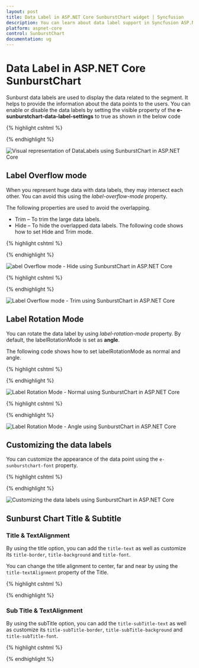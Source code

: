 ```yaml
---
layout: post
title: Data Label in ASP.NET Core SunburstChart widget | Syncfusion
description: You can learn about data label support in Syncfusion ASP.NET Core SunburstChart control and more details.
platform: aspnet-core
control: SunburstChart
documentation: ug
---
```


# Data Label in ASP.NET Core SunburstChart 

Sunburst data labels are used to display the data related to the segment. It helps to provide the information about the data points to the users.
You can enable or disable the data labels by setting the visible property of the **e-sunburstchart-data-label-settings** to true as shown in the below code

{% highlight cshtml %}

<ej-sunburstchart id="SunburstChart" >
 <e-sunburstchart-data-label-settings visible="true"></e-sunburstchart-data-label-settings>
</ej-sunburstchart>

{% endhighlight %}

![Visual representation of DataLabels using SunburstChart in ASP.NET Core](DataLabel_images/DataLabel_img1.png)

## Label Overflow mode

When you represent huge data with data labels, they may intersect each other. You can avoid this using the *label-overflow-mode* property.

The following properties are used to avoid the overlapping.
*	Trim – To trim the large data labels.
*	Hide – To hide the overlapped data labels.
The following code shows how to set Hide and Trim mode.

{% highlight cshtml %}

<ej-sunburstchart id="SunburstChart" >
<e-sunburstchart-data-label-settings visible="true" 
label-overflow-mode="@SunburstLabelOverflowMode.Hide"></e-sunburstchart-data-label-settings>
</ej-sunburstchart>


 {% endhighlight %}

![abel Overflow mode - Hide using SunburstChart in ASP.NET Core](DataLabel_images/DataLabel_img2.png) 

{% highlight cshtml %}

<ej-sunburstchart id="SunburstChart" >
<e-sunburstchart-data-label-settings visible="true" 
label-overflow-mode="@SunburstLabelOverflowMode.Trim"></e-sunburstchart-data-label-settings>
</ej-sunburstchart>

 {% endhighlight %}

![Label Overflow mode - Trim using SunburstChart in ASP.NET Core](DataLabel_images/DataLabel_img3.png)

## Label Rotation Mode
You can rotate the data label by using *label-rotation-mode* property. By default, the labelRotationMode is set as **angle**. 

The following code shows how to set labelRotationMode as normal and angle.

{% highlight cshtml %}

<ej-sunburstchart id="SunburstChart" >
 <e-sunburstchart-data-label-settings visible="true"
 label-rotation-mode="@SunburstLabelRotationMode.Normal">
</e-sunburstchart-data-label-settings>
</ej-sunburstchart>

 {% endhighlight %}

![Label Rotation Mode - Normal using SunburstChart in ASP.NET Core](DataLabel_images/DataLabel_img4.png)

{% highlight cshtml %}

<ej-sunburstchart id="SunburstChart" >
 <e-sunburstchart-data-label-settings visible="true"
 label-rotation-mode="@SunburstLabelRotationMode.Angle">
</e-sunburstchart-data-label-settings>
</ej-sunburstchart>

{% endhighlight %}

![Label Rotation Mode - Angle using SunburstChart in ASP.NET Core](DataLabel_images/DataLabel_img5.png)
 
## Customizing the data labels

You can customize the appearance of the data point using the `e-sunburstchart-font` property.

{% highlight cshtml %}
<ej-sunburstchart id="SunburstChart" >
<e-sunburstchart-data-label-settings visible="true">
<e-sunburstchart-font color="black" font-weight="Bold" size="15px"></e-sunburstchart-font>
</e-sunburstchart-data-label-settings>
</ej-sunburstchart>
 

{% endhighlight %}

![Customizing the data labels using SunburstChart in ASP.NET Core](DataLabel_images/DataLabel_img6.png)

## Sunburst Chart Title & Subtitle

### Title & TextAlignment

By using the title option, you can add the `title-text` as well as customize its `title-border`, `title-background` and `title-font`.

You can change the title alignment to center, far and near by using the `title-textAlignment` property of the Title.

{% highlight cshtml %}

<ej-sunburstchart id="sunburst">
    <e-title visible="true">
        <e-font color="black" font-weight="bold" size="15px">
            <e-border color="black" width="2"></e-border>
        </e-font>
    </e-title>
</ej-sunburstchart>

{% endhighlight %}


### Sub Title & TextAlignment

By using the subTitle option, you can add the `title-subTitle-text` as well as customize its `title-subTitle-border`, `title-subTitle-background` and `title-subTitle-font`.

{% highlight cshtml %}

<ej-sunburstchart id="sunburst">
    <e-title>
        <e-sub-title visible="true">
            <e-font color="black" font-weight="bold" size="15px">
                <e-border color="black" width="2"></e-border>
            </e-font>
        </e-sub-title>
    </e-title>
</ej-sunburstchart>

{% endhighlight %}

